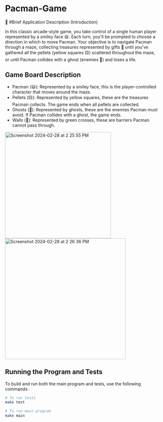 # Pacman-Game


📝 #Brief Application Description (Introduction) 

In this classic arcade-style game, you take control of a single human player represented by a smiley face 😃. Each turn, you'll be prompted to choose a direction in which to move Pacman. Your objective is to navigate Pacman through a maze, collecting treasures represented by gifts 🎁 until you've gathered all the pellets (yellow squares 🟨) scattered throughout the maze, or until Pacman collides with a ghost (enemies 👻) and loses a life. 


## Game Board Description

- Pacman (😃): Represented by a smiley face, this is the player-controlled character that moves around the maze.
- Pellets (🟨): Represented by yellow squares, these are the treasures Pacman collects. The game ends when all pellets are collected.
- Ghosts (👻): Represented by ghosts, these are the enemies Pacman must avoid. If Pacman collides with a ghost, the game ends.
- Walls (🧱): Represented by green crosses, these are barriers Pacman cannot pass through.

<img width="348" alt="Screenshot 2024-02-28 at 2 25 55 PM" src="https://github.com/SSharroufna/Pacman-Game/assets/135912836/eaca53d0-e60a-4d1b-8e40-bf514afa3bbc">

<br/>

<img width="396" alt="Screenshot 2024-02-28 at 2 26 36 PM" src="https://github.com/SSharroufna/Pacman-Game/assets/135912836/2b8ea08a-b6f6-446c-b17e-8b5161068d8d">

## Running the Program and Tests

To build and run both the main program and tests, use the following commands:

```bash
# To run tests
make test

# To run main program
make main

